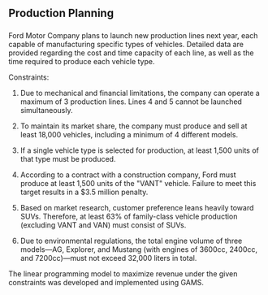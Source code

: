 ## Production Planning 

### 
Ford Motor Company plans to launch new production lines next year, each capable of manufacturing specific types of vehicles. Detailed data are provided regarding the cost and time capacity of each line, as well as the time required to produce each vehicle type.

Constraints:

1. Due to mechanical and financial limitations, the company can operate a maximum of 3 production lines. Lines 4 and 5 cannot be launched simultaneously.

2. To maintain its market share, the company must produce and sell at least 18,000 vehicles, including a minimum of 4 different models.

3. If a single vehicle type is selected for production, at least 1,500 units of that type must be produced.

4. According to a contract with a construction company, Ford must produce at least 1,500 units of the "VANT" vehicle. Failure to meet this target results in a $3.5 million penalty.

5. Based on market research, customer preference leans heavily toward SUVs. Therefore, at least 63% of family-class vehicle production (excluding VANT and VAN) must consist of SUVs.

6. Due to environmental regulations, the total engine volume of three models—AG, Explorer, and Mustang (with engines of 3600cc, 2400cc, and 7200cc)—must not exceed 32,000 liters in total.

The linear programming model to maximize revenue under the given constraints was developed and implemented using GAMS.
